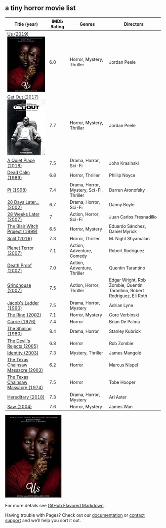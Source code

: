 ## a tiny horror movie list 



Title (year) | IMDb Rating | Genres | Directors
------------ | ----------- | ------ | ----------
[Us (2019)![Image](img/Us.jpg)](https://www.imdb.com/title/tt6857112) | 6.0 | Horror, Mystery, Thriller | Jordan Peele
[Get Out (2017)![Image](img/GetOut.jpg)](https://www.imdb.com/title/tt5052448/) | 7.7 | Horror, Mystery, Thriller | Jordan Peele
[A Quiet Place (2018)](https://www.imdb.com/title/tt6644200/) | 7.5 | Drama, Horror, Sci-Fi | John Krasinski
[Dead Calm (1989)](https://www.imdb.com/title/tt0097162/) | 6.8 | Horror, Thriller | Phillip Noyce
[Pi (1998)](https://www.imdb.com/title/tt0138704/) | 7.4 | Drama, Horror, Mystery, Sci-Fi, Thriller | Darren Aronofsky
[28 Days Later... (2002)](https://www.imdb.com/title/tt0289043/) | 6.7 | Drama, Horror, Sci-Fi | Danny Boyle
[28 Weeks Later (2007)](https://www.imdb.com/title/tt0463854/) | 7 | Action, Horror, Sci-Fi | Juan Carlos Fresnadillo
[The Blair Witch Project (1999)](https://www.imdb.com/title/tt0185937/) | 6.5 | Horror, Mystery | Eduardo Sánchez, Daniel Myrick
[Split (2016)](https://www.imdb.com/title/tt4972582/) | 7.3 | Horror, Thriller | M. Night Shyamalan
[Planet Terror (2007)](https://www.imdb.com/title/tt1077258/) | 7.1 | Action, Adventure, Comedy | Robert Rodriguez
[Death Proof (2007)](https://www.imdb.com/title/tt1028528/) | 7.0 | Action, Adventure, Thriller | Quentin Tarantino
[Grindhouse (2007)](https://www.imdb.com/title/tt0462322/) | 7.5 | Action, Horror, Thriller | Edgar Wright, Rob Zombie, Quentin Tarantino, Robert Rodriguez, Eli Roth
[Jacob's Ladder (1990)](https://www.imdb.com/title/tt0099871/) | 7.5 | Drama, Horror, Mystery | Adrian Lyne
[The Ring (2002)](https://www.imdb.com/title/tt0298130/) | 7.1 | Horror, Mystery | Gore Verbinski
[Carrie (1976)](https://www.imdb.com/title/tt0074285/) | 7.4 | Horror | Brian De Palma
[The Shining (1980)](https://www.imdb.com/title/tt0081505/) | 8.4 | Drama, Horror | Stanley Kubrick
[The Devil's Rejects (2005)](https://www.imdb.com/title/tt0395584/) | 6.8 | Horror | Rob Zombie
[Identity (2003)](https://www.imdb.com/title/tt0309698/) | 7.3 | Mystery, Thriller | James Mangold
[The Texas Chainsaw Massacre (2003)](https://www.imdb.com/title/tt0324216/) | 6.2 | Horror | Marcus Nispel
[The Texas Chainsaw Massacre (1974)](https://www.imdb.com/title/tt0072271/) | 7.5 | Horror | Tobe Hooper
[Hereditary (2018)](https://www.imdb.com/title/tt7784604/) | 7.3 | Drama, Horror, Mystery | Ari Aster
[Saw (2004)](https://www.imdb.com/title/tt0387564/) | 7.6 | Horror, Mystery | James Wan



![Image](img/Us.jpg)

For more details see [GitHub Flavored Markdown](https://guides.github.com/features/mastering-markdown/).

Having trouble with Pages? Check out our [documentation](https://docs.github.com/categories/github-pages-basics/) or [contact support](https://github.com/contact) and we’ll help you sort it out.

